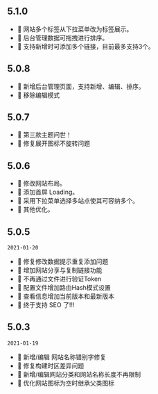 ## 5.1.0
- 💄 网站多个标签从下拉菜单改为标签展示。
- 💄 后台管理数据可拖拽进行排序。
- 💄 支持新增时可添加多个链接，目前最多支持3个。


## 5.0.8
- 💄 新增后台管理页面，支持新增、编辑、排序。
- 💄 移除编辑模式



## 5.0.7
- 💄 第三款主题问世！
- 🐞 修复展开图标不旋转问题


## 5.0.6
- 💄 修改网站布局。
- 💄 添加首屏 Loading。
- 💄 采用下拉菜单选择多站点使其可容纳多个。
- 💄 其他优化。



## 5.0.5
`2021-01-20`

- 🐞 修复修改数据提示重复添加问题
- 💄 增加网站分享与复制链接功能
- 💄 不再通过文件进行验证Token
- 💄 配置文件增加路由Hash模式设置
- 💄 查看信息增加当前版本和最新版本
- 💄 终于支持 SEO 了!!!



## 5.0.3
`2021-01-19`

- 🐞 新增/编辑 网站名称错别字修复
- 🐞 修复构建时区差异问题
- 💄 新增/编辑网站分类和网站名称长度不再限制
- 💄 优化网站图标为空时继承父类图标

